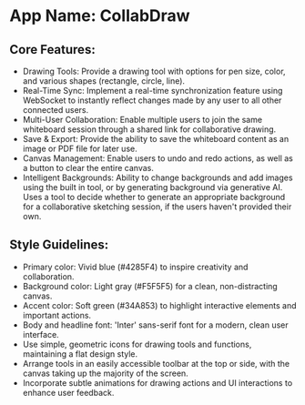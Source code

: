 # **App Name**: CollabDraw

## Core Features:

- Drawing Tools: Provide a drawing tool with options for pen size, color, and various shapes (rectangle, circle, line).
- Real-Time Sync: Implement a real-time synchronization feature using WebSocket to instantly reflect changes made by any user to all other connected users.
- Multi-User Collaboration: Enable multiple users to join the same whiteboard session through a shared link for collaborative drawing.
- Save & Export: Provide the ability to save the whiteboard content as an image or PDF file for later use.
- Canvas Management: Enable users to undo and redo actions, as well as a button to clear the entire canvas.
- Intelligent Backgrounds: Ability to change backgrounds and add images using the built in tool, or by generating background via generative AI. Uses a tool to decide whether to generate an appropriate background for a collaborative sketching session, if the users haven't provided their own.

## Style Guidelines:

- Primary color: Vivid blue (#4285F4) to inspire creativity and collaboration.
- Background color: Light gray (#F5F5F5) for a clean, non-distracting canvas.
- Accent color: Soft green (#34A853) to highlight interactive elements and important actions.
- Body and headline font: 'Inter' sans-serif font for a modern, clean user interface.
- Use simple, geometric icons for drawing tools and functions, maintaining a flat design style.
- Arrange tools in an easily accessible toolbar at the top or side, with the canvas taking up the majority of the screen.
- Incorporate subtle animations for drawing actions and UI interactions to enhance user feedback.